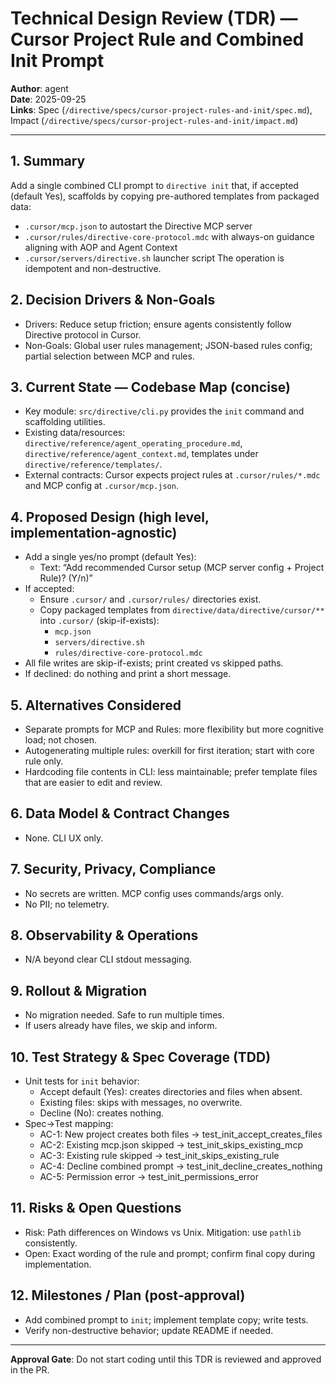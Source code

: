 # Technical Design Review (TDR) — Cursor Project Rule and Combined Init Prompt

**Author**: agent  
**Date**: 2025-09-25  
**Links**: Spec (`/directive/specs/cursor-project-rules-and-init/spec.md`), Impact (`/directive/specs/cursor-project-rules-and-init/impact.md`)

---

## 1. Summary
Add a single combined CLI prompt to `directive init` that, if accepted (default Yes), scaffolds by copying pre-authored templates from packaged data:
- `.cursor/mcp.json` to autostart the Directive MCP server
- `.cursor/rules/directive-core-protocol.mdc` with always-on guidance aligning with AOP and Agent Context
- `.cursor/servers/directive.sh` launcher script
The operation is idempotent and non-destructive.

## 2. Decision Drivers & Non‑Goals
- Drivers: Reduce setup friction; ensure agents consistently follow Directive protocol in Cursor.
- Non‑Goals: Global user rules management; JSON-based rules config; partial selection between MCP and rules.

## 3. Current State — Codebase Map (concise)
- Key module: `src/directive/cli.py` provides the `init` command and scaffolding utilities.
- Existing data/resources: `directive/reference/agent_operating_procedure.md`, `directive/reference/agent_context.md`, templates under `directive/reference/templates/`.
- External contracts: Cursor expects project rules at `.cursor/rules/*.mdc` and MCP config at `.cursor/mcp.json`.

## 4. Proposed Design (high level, implementation‑agnostic)
- Add a single yes/no prompt (default Yes):
  - Text: “Add recommended Cursor setup (MCP server config + Project Rule)? (Y/n)”
- If accepted:
  - Ensure `.cursor/` and `.cursor/rules/` directories exist.
  - Copy packaged templates from `directive/data/directive/cursor/**` into `.cursor/` (skip-if-exists):
    - `mcp.json`
    - `servers/directive.sh`
    - `rules/directive-core-protocol.mdc`
- All file writes are skip-if-exists; print created vs skipped paths.
- If declined: do nothing and print a short message.

## 5. Alternatives Considered
- Separate prompts for MCP and Rules: more flexibility but more cognitive load; not chosen.
- Autogenerating multiple rules: overkill for first iteration; start with core rule only.
- Hardcoding file contents in CLI: less maintainable; prefer template files that are easier to edit and review.

## 6. Data Model & Contract Changes
- None. CLI UX only.

## 7. Security, Privacy, Compliance
- No secrets are written. MCP config uses commands/args only.
- No PII; no telemetry.

## 8. Observability & Operations
- N/A beyond clear CLI stdout messaging.

## 9. Rollout & Migration
- No migration needed. Safe to run multiple times.
- If users already have files, we skip and inform.

## 10. Test Strategy & Spec Coverage (TDD)
- Unit tests for `init` behavior:
  - Accept default (Yes): creates directories and files when absent.
  - Existing files: skips with messages, no overwrite.
  - Decline (No): creates nothing.
- Spec→Test mapping:
  - AC-1: New project creates both files → test_init_accept_creates_files
  - AC-2: Existing mcp.json skipped → test_init_skips_existing_mcp
  - AC-3: Existing rule skipped → test_init_skips_existing_rule
  - AC-4: Decline combined prompt → test_init_decline_creates_nothing
  - AC-5: Permission error → test_init_permissions_error

## 11. Risks & Open Questions
- Risk: Path differences on Windows vs Unix. Mitigation: use `pathlib` consistently.
- Open: Exact wording of the rule and prompt; confirm final copy during implementation.

## 12. Milestones / Plan (post‑approval)
- Add combined prompt to `init`; implement template copy; write tests.
- Verify non-destructive behavior; update README if needed.

---

**Approval Gate**: Do not start coding until this TDR is reviewed and approved in the PR.
